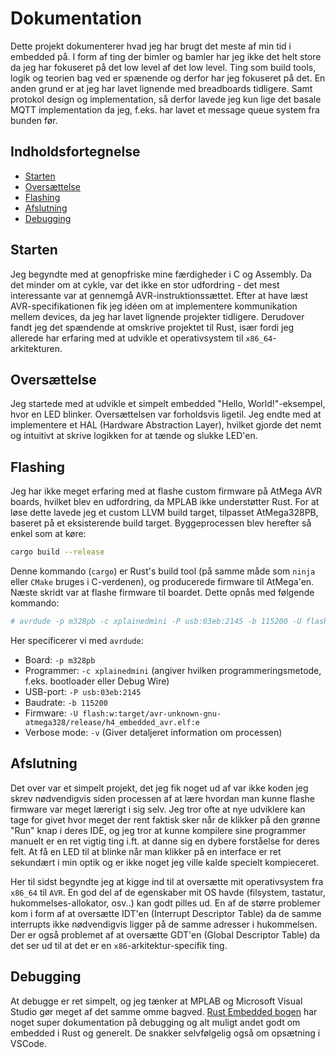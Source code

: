 [Rust Embedded bogen]: https://docs.rust-embedded.org/book/

# Dokumentation

Dette projekt dokumenterer hvad jeg har brugt det meste af min tid i embedded
på. I form af ting der bimler og bamler har jeg ikke det helt store da jeg har
fokuseret på det low level af det low level. Ting som build tools, logik og
teorien bag ved er spænende og derfor har jeg fokuseret på det. En anden grund
er at jeg har lavet lignende med breadboards tidligere. Samt protokol design og
implementation, så derfor lavede jeg kun lige det basale MQTT implementation da
jeg, f.eks. har lavet et message queue system fra bunden før.

## Indholdsfortegnelse

- [Starten](#starten)
- [Oversættelse](#oversættelse)
- [Flashing](#flashing)
- [Afslutning](#afslutning)
- [Debugging](#debugging)

## Starten

Jeg begyndte med at genopfriske mine færdigheder i C og Assembly. Da det minder
om at cykle, var det ikke en stor udfordring - det mest interessante var at
gennemgå AVR-instruktionssættet. Efter at have læst AVR-specifikationen fik jeg
idéen om at implementere kommunikation mellem devices, da jeg har lavet
lignende projekter tidligere. Derudover fandt jeg det spændende at omskrive
projektet til Rust, især fordi jeg allerede har erfaring med at udvikle et
operativsystem til `x86_64`-arkitekturen.

## Oversættelse

Jeg startede med at udvikle et simpelt embedded "Hello, World!"-eksempel, hvor
en LED blinker. Oversættelsen var forholdsvis ligetil. Jeg endte med at
implementere et HAL (Hardware Abstraction Layer), hvilket gjorde det nemt og
intuitivt at skrive logikken for at tænde og slukke LED'en.

## Flashing

Jeg har ikke meget erfaring med at flashe custom firmware på AtMega AVR boards,
hvilket blev en udfordring, da MPLAB ikke understøtter Rust. For at løse dette
lavede jeg et custom LLVM build target, tilpasset AtMega328PB, baseret på et
eksisterende build target. Byggeprocessen blev herefter så enkel som at køre:

```sh
cargo build --release
```

Denne kommando (`cargo`) er Rust's build tool
(på samme måde som `ninja` eller `CMake` bruges i C-verdenen), og producerede
firmware til AtMega'en. Næste skridt var at flashe firmware til boardet. Dette
opnås med følgende kommando:

```sh
# avrdude -p m328pb -c xplainedmini -P usb:03eb:2145 -b 115200 -U flash:w:target/avr-unknown-gnu-atmega328/release/h4_embedded_avr.elf:e -v
```

Her specificerer vi med `avrdude`:

- Board: `-p m328pb`
- Programmer: `-c xplainedmini` (angiver hvilken programmeringsmetode, f.eks. bootloader eller Debug Wire)
- USB-port: `-P usb:03eb:2145`
- Baudrate: `-b 115200`
- Firmware: `-U flash:w:target/avr-unknown-gnu-atmega328/release/h4_embedded_avr.elf:e`
- Verbose mode: `-v` (Giver detaljeret information om processen)

## Afslutning

Det over var et simpelt projekt, det jeg fik noget ud af var ikke koden jeg
skrev nødvendigvis siden processen af at lære hvordan man kunne flashe firmware
var meget lærerigt i sig selv. Jeg tror ofte at nye udviklere kan tage for
givet hvor meget der rent faktisk sker når de klikker på den grønne "Run" knap
i deres IDE, og jeg tror at kunne kompilere sine programmer manuelt er en ret
vigtig ting i.ft. at danne sig en dybere forståelse for deres felt. At få en
LED til at blinke når man klikker på en interface er ret sekundært i min optik
og er ikke noget jeg ville kalde specielt kompieceret.

Her til sidst begyndte jeg at kigge ind til at oversætte mit operativsystem fra
`x86_64` til `AVR`. En god del af de egenskaber mit OS havde (filsystem, tastatur, hukommelses-allokator, osv..)
kan godt pilles ud. En af de større problemer kom i form af at oversætte IDT'en
(Interrupt Descriptor Table) da de samme interrupts ikke nødvendigvis ligger
på de samme adresser i hukommelsen. Der er også problemet af at oversætte GDT'en (Global Descriptor Table)
da det ser ud til at det er en `x86`-arkitektur-specifik ting.

## Debugging

At debugge er ret simpelt, og jeg tænker at MPLAB og Microsoft Visual Studio
gør meget af det samme omme bagved. [Rust Embedded bogen] har noget super
dokumentation på debugging og alt muligt andet godt om embedded i Rust og
generelt. De snakker selvfølgelig også om opsætning i VSCode.
